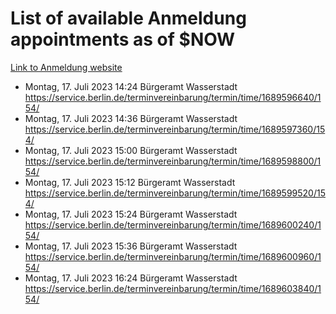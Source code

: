# List of available Anmeldung appointments as of $NOW
[Link to Anmeldung website](https://service.berlin.de/terminvereinbarung/termin/tag.php?termin=1&anliegen[]=120686&dienstleisterlist=122210,122217,327316,122219,327312,122227,327314,122231,327346,122243,327348,122254,122252,329742,122260,329745,122262,329748,122271,327278,122273,327274,122277,327276,330436,122280,327294,122282,327290,122284,327292,122291,327270,122285,327266,122286,327264,122296,327268,150230,329760,122297,327286,122294,327284,122312,329763,122314,329775,122304,327330,122311,327334,122309,327332,317869,122281,327352,122279,329772,122283,122276,327324,122274,327326,122267,329766,122246,327318,122251,327320,122257,327322,122208,327298,122226,327300&herkunft=http%3A%2F%2Fservice.berlin.de%2Fdienstleistung%2F120686%2F)
- Montag, 17. Juli 2023 14:24 Bürgeramt Wasserstadt https://service.berlin.de/terminvereinbarung/termin/time/1689596640/154/
- Montag, 17. Juli 2023 14:36 Bürgeramt Wasserstadt https://service.berlin.de/terminvereinbarung/termin/time/1689597360/154/
- Montag, 17. Juli 2023 15:00 Bürgeramt Wasserstadt https://service.berlin.de/terminvereinbarung/termin/time/1689598800/154/
- Montag, 17. Juli 2023 15:12 Bürgeramt Wasserstadt https://service.berlin.de/terminvereinbarung/termin/time/1689599520/154/
- Montag, 17. Juli 2023 15:24 Bürgeramt Wasserstadt https://service.berlin.de/terminvereinbarung/termin/time/1689600240/154/
- Montag, 17. Juli 2023 15:36 Bürgeramt Wasserstadt https://service.berlin.de/terminvereinbarung/termin/time/1689600960/154/
- Montag, 17. Juli 2023 16:24 Bürgeramt Wasserstadt https://service.berlin.de/terminvereinbarung/termin/time/1689603840/154/
